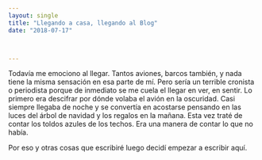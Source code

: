 ```yaml
---
layout: single
title: "Llegando a casa, llegando al Blog" 
date: "2018-07-17"



---
```

Todavía me emociono al llegar. Tantos aviones, barcos también, y nada tiene la misma sensación en esa parte de mí. Pero sería un terrible cronista o periodista porque de inmediato se me cuela el llegar en ver, en sentir. Lo primero era descifrar por dónde volaba el avión en la oscuridad. Casi siempre llegaba de noche y se convertía en acostarse pensando en las luces del árbol de navidad y los regalos en la mañana. Esta vez traté de contar los toldos azules de los techos. Era una manera de contar lo que no había. 

Por eso y otras cosas que escribiré luego decidí empezar a escribir aquí.
